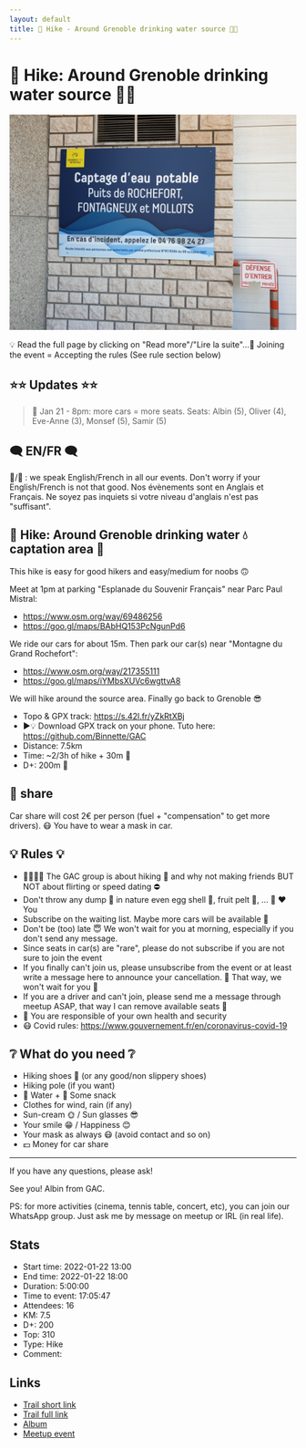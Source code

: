 ```yaml
---
layout: default
title: 🥾 Hike - Around Grenoble drinking water source 🚰💧
---
```


# 🥾 Hike: Around Grenoble drinking water source 🚰💧

![2022-01-22](../img/orig/2022-01-22.jpg)

💡 Read the full page by clicking on "Read more"/"Lire la suite"...💜
Joining the event = Accepting the rules (See rule section below)

##  ⭐⭐ Updates ⭐⭐ 
> 📅 Jan 21 - 8pm: more cars = more seats. Seats: Albin (5), Oliver (4), Eve-Anne (3), Monsef (5), Samir (5)

##  🗨️ EN/FR 🗨️ 
🦅/🐓 : we speak English/French in all our events. Don't worry if your English/French is not that good. Nos évènements sont en Anglais et Français. Ne soyez pas inquiets si votre niveau d'anglais n'est pas "suffisant".

##  🥾 Hike: Around Grenoble drinking water 💧 captation area 🚰 
This hike is easy for good hikers and easy/medium for noobs 🙃

Meet at 1pm at parking "Esplanade du Souvenir Français" near Parc Paul Mistral:
- https://www.osm.org/way/69486256
- https://goo.gl/maps/BAbHQ153PcNgunPd6

We ride our cars for about 15m. Then park our car(s) near "Montagne du Grand Rochefort":
- https://www.osm.org/way/217355111
- https://goo.gl/maps/iYMbsXUVc6wgttvA8

We will hike around the source area. Finally go back to Grenoble 😎

* Topo & GPX track: https://s.42l.fr/yZkRtXBj
* ▶💡 Download GPX track on your phone. Tuto here: https://github.com/Binnette/GAC
* Distance: 7.5km
* Time: ~2/3h of hike + 30m 🚗
* D+: 200m 🦡

##  🚗 share 
Car share will cost 2€ per person (fuel + "compensation" to get more drivers). 😷 You have to wear a mask in car.

##  💡 Rules 💡 
- 🚶‍♀️🚶‍♂️ The GAC group is about hiking 🥾 and why not making friends BUT NOT about flirting or speed dating ⛔
- Don't throw any dump 🚮 in nature even egg shell 🥚, fruit pelt 🍌, ... 🌳 ❤️ You
- Subscribe on the waiting list. Maybe more cars will be available 🚗
- Don't be (too) late 😇 We won't wait for you at morning, especially if you don't send any message.
- Since seats in car(s) are "rare", please do not subscribe if you are not sure to join the event
- If you finally can't join us, please unsubscribe from the event or at least write a message here to announce your cancellation. 💜 That way, we won't wait for you 💜
- If you are a driver and can't join, please send me a message through meetup ASAP, that way I can remove available seats 🚗
- 💟 You are responsible of your own health and security
- 😷 Covid rules: https://www.gouvernement.fr/en/coronavirus-covid-19

##  ❔ What do you need ❔ 
- Hiking shoes 🥾 (or any good/non slippery shoes)
- Hiking pole (if you want)
- 🧃 Water + 🍫 Some snack
- Clothes for wind, rain (if any)
- Sun-cream 🌞 / Sun glasses 😎
- Your smile 😁 / Happiness 😊
- Your mask as always 😷 (avoid contact and so on)
- 💵 Money for car share

-----------------------
If you have any questions, please ask!

See you! Albin from GAC.

PS: for more activities (cinema, tennis table, concert, etc), you can join our WhatsApp group. Just ask me by message on meetup or IRL (in real life).

## Stats

- Start time: 2022-01-22 13:00
- End time: 2022-01-22 18:00
- Duration: 5:00:00
- Time to event: 17:05:47
- Attendees: 16
- KM: 7.5
- D+: 200
- Top: 310
- Type: Hike
- Comment: 

## Links

- [Trail short link](https://s.42l.fr/yZkRtXBj)
- [Trail full link]()
- [Album](https://binnette.github.io/GacImg2022/2022-01-22-🥾-Hike-Around-Grenoble-drinking-water-source-🚰💧.html)
- [Meetup event](https://www.meetup.com/grenoble-adventure-club-english-french/events/283407908/)
